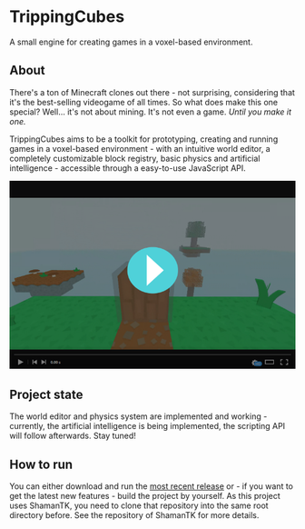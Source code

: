 # TrippingCubes
A small engine for creating games in a voxel-based environment.
## About

There's a ton of Minecraft clones out there - not surprising, considering that it's the best-selling videogame of all times. So what does make this one special? Well... it's not about mining. It's not even a game. _Until you make it one._

TrippingCubes aims to be a toolkit for prototyping, creating and running games in a voxel-based environment - with an intuitive world editor, a completely customizable block registry, basic physics and artificial intelligence - accessible through a easy-to-use JavaScript API. 

[![Demo video on gfycat.com](media/player_screenshot.png)](https://gfycat.com/ashamedgenuineghostshrimp)

## Project state

The world editor and physics system are implemented and working - currently, the artificial intelligence is being implemented, the scripting API will follow afterwards. Stay tuned!

## How to run

You can either download and run the [most recent release](../../releases) or - if you want to get the latest new features - build the project by yourself. As this project uses ShamanTK, you need to clone that repository into the same root directory before. See the repository of ShamanTK for more details.
